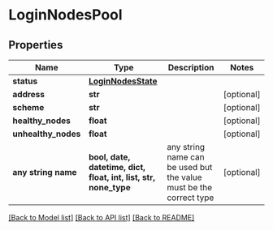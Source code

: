 # LoginNodesPool


## Properties
Name | Type | Description | Notes
------------ | ------------- | ------------- | -------------
**status** | [**LoginNodesState**](LoginNodesState.md) |  | 
**address** | **str** |  | [optional] 
**scheme** | **str** |  | [optional] 
**healthy_nodes** | **float** |  | [optional] 
**unhealthy_nodes** | **float** |  | [optional] 
**any string name** | **bool, date, datetime, dict, float, int, list, str, none_type** | any string name can be used but the value must be the correct type | [optional]

[[Back to Model list]](../README.md#documentation-for-models) [[Back to API list]](../README.md#documentation-for-api-endpoints) [[Back to README]](../README.md)


